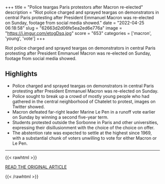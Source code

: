 +++
title = "Police teargas Paris protestors after Macron re-elected"
description = "Riot police charged and sprayed teargas on demonstrators in central Paris protesting after President Emmanuel Macron was re-elected on Sunday, footage from social media showed."
date = "2022-04-25 06:18:58"
slug = "62663d2d06fe5ea2ed6e776a"
image = "https://i.imgur.com/etogDsq.jpg"
score = "653"
categories = ['macron', 'young', 'vote']
+++

Riot police charged and sprayed teargas on demonstrators in central Paris protesting after President Emmanuel Macron was re-elected on Sunday, footage from social media showed.

## Highlights

- Police charged and sprayed teargas on demonstrators in central Paris protesting after President Emmanuel Macron was re-elected on Sunday.
- Police sought to break up a crowd of mostly young people who had gathered in the central neighborhood of Chatelet to protest, images on Twitter showed.
- Macron defeated far-right leader Marine Le Pen in a runoff vote earlier on Sunday by winning a second five-year term.
- Students protested outside the Sorbonne in Paris and other universities, expressing their disillusionment with the choice of the choice on offer.
- The abstention rate was expected to settle at the highest since 1969, with a substantial chunk of voters unwilling to vote for either Macron or Le Pen.

---

{{< rawhtml >}}
  <p class="article-category">
    <a target="_blank" href="https://www.reuters.com/world/europe/police-teargas-paris-protestors-after-macron-re-elected-2022-04-24/">READ THE ORIGINAL ARTICLE</a>
  </p>
{{< /rawhtml >}}
